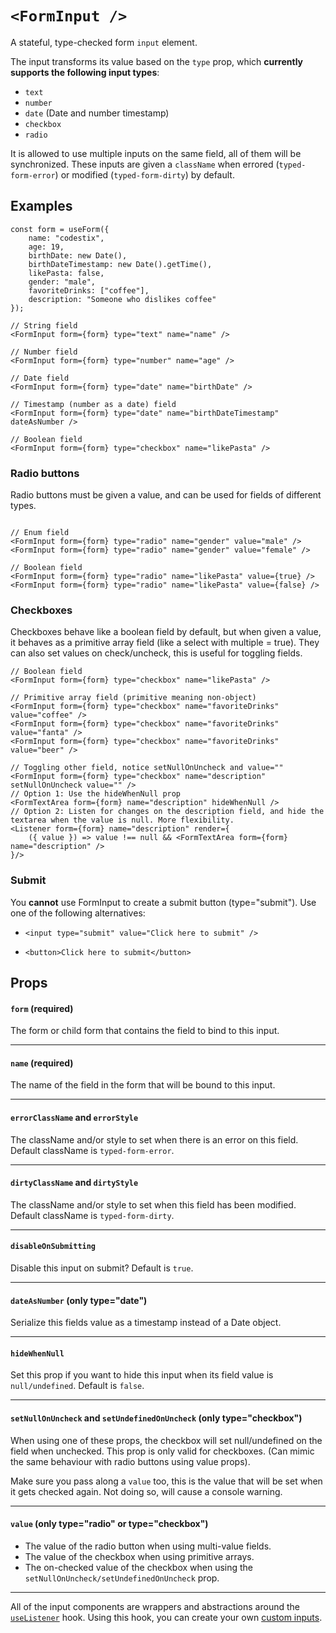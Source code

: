 # `<FormInput />`

A stateful, type-checked form `input` element.

The input transforms its value based on the `type` prop, which **currently supports the following input types**:

-   `text`
-   `number`
-   `date` (Date and number timestamp)
-   `checkbox`
-   `radio`

It is allowed to use multiple inputs on the same field, all of them will be synchronized. These inputs are given a `className` when errored (`typed-form-error`) or modified (`typed-form-dirty`) by default.

## Examples

```tsx
const form = useForm({
    name: "codestix",
    age: 19,
    birthDate: new Date(),
    birthDateTimestamp: new Date().getTime(),
    likePasta: false,
    gender: "male",
    favoriteDrinks: ["coffee"],
    description: "Someone who dislikes coffee"
});

// String field
<FormInput form={form} type="text" name="name" />

// Number field
<FormInput form={form} type="number" name="age" />

// Date field
<FormInput form={form} type="date" name="birthDate" />

// Timestamp (number as a date) field
<FormInput form={form} type="date" name="birthDateTimestamp" dateAsNumber />

// Boolean field
<FormInput form={form} type="checkbox" name="likePasta" />

```

### Radio buttons

Radio buttons must be given a value, and can be used for fields of different types.

```tsx

// Enum field
<FormInput form={form} type="radio" name="gender" value="male" />
<FormInput form={form} type="radio" name="gender" value="female" />

// Boolean field
<FormInput form={form} type="radio" name="likePasta" value={true} />
<FormInput form={form} type="radio" name="likePasta" value={false} />
```

### Checkboxes

Checkboxes behave like a boolean field by default, but when given a value, it behaves as a primitive array field (like a select with multiple = true). They can also set values on check/uncheck, this is useful for toggling fields.

```tsx
// Boolean field
<FormInput form={form} type="checkbox" name="likePasta" />

// Primitive array field (primitive meaning non-object)
<FormInput form={form} type="checkbox" name="favoriteDrinks" value="coffee" />
<FormInput form={form} type="checkbox" name="favoriteDrinks" value="fanta" />
<FormInput form={form} type="checkbox" name="favoriteDrinks" value="beer" />

// Toggling other field, notice setNullOnUncheck and value=""
<FormInput form={form} type="checkbox" name="description" setNullOnUncheck value="" />
// Option 1: Use the hideWhenNull prop
<FormTextArea form={form} name="description" hideWhenNull />
// Option 2: Listen for changes on the description field, and hide the textarea when the value is null. More flexibility.
<Listener form={form} name="description" render={
    ({ value }) => value !== null && <FormTextArea form={form} name="description" />
}/>
```

### Submit

You **cannot** use FormInput to create a submit button (type="submit"). Use one of the following alternatives:

-   ```tsx
    <input type="submit" value="Click here to submit" />
    ```
-   ```tsx
    <button>Click here to submit</button>
    ```

## Props

#### `form` **(required)**

The form or child form that contains the field to bind to this input.

---

#### `name` **(required)**

The name of the field in the form that will be bound to this input.

---

#### `errorClassName` and `errorStyle`

The className and/or style to set when there is an error on this field. Default className is `typed-form-error`.

---

#### `dirtyClassName` and `dirtyStyle`

The className and/or style to set when this field has been modified. Default className is `typed-form-dirty`.

---

#### `disableOnSubmitting`

Disable this input on submit? Default is `true`.

---

#### `dateAsNumber` (only type="date")

Serialize this fields value as a timestamp instead of a Date object.

---

#### `hideWhenNull`

Set this prop if you want to hide this input when its field value is `null/undefined`. Default is `false`.

---

#### `setNullOnUncheck` and `setUndefinedOnUncheck` (only type="checkbox")

When using one of these props, the checkbox will set null/undefined on the field when unchecked. This prop is only valid for checkboxes. (Can mimic the same behaviour with radio buttons using value props).

Make sure you pass along a `value` too, this is the value that will be set when it gets checked again. Not doing so, will cause a console warning.

---

#### `value` (only type="radio" or type="checkbox")

-   The value of the radio button when using multi-value fields.
-   The value of the checkbox when using primitive arrays.
-   The on-checked value of the checkbox when using the `setNullOnUncheck/setUndefinedOnUncheck` prop.

---

All of the input components are wrappers and abstractions around the [`useListener`](/docs/useListener) hook. Using this hook, you can create your own [custom inputs](/docs/Custom-input).
